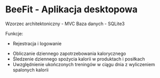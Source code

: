 # BeeFit - Aplikacja desktopowa
Wzorzec architektoniczny - MVC
Baza danych - SQLite3

Funkcje:
+ Rejestracja i logowanie
- Obliczanie dziennego zapotrzebowania kalorycznego
- Śledzenie dziennego spożycia kalorii w produktach i posiłkach
- Uwzględnienie ukończonych treningów w ciągu dnia z wyliczeniem spalonych kalorii
